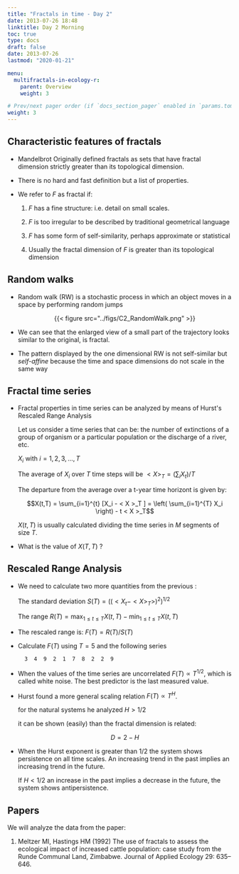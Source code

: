 ```yaml
---
title: "Fractals in time - Day 2"
date: 2013-07-26 18:48
linktitle: Day 2 Morning 
toc: true
type: docs
draft: false
date: 2013-07-26
lastmod: "2020-01-21"

menu:
  multifractals-in-ecology-r:
    parent: Overview
    weight: 3

# Prev/next pager order (if `docs_section_pager` enabled in `params.toml`)
weight: 3
---
```


## Characteristic features of fractals

+ Mandelbrot Originally defined fractals as sets that have fractal dimension 
	strictly greater than its topological dimension.

+ There is no hard and fast definition but a list of properties. 

+ We refer to *F* as fractal if: 

	1. *F* has a fine structure: i.e. detail on small scales.

	2. *F* is too irregular to be described by traditional geometrical language

	3. *F* has some form of self-similarity, perhaps approximate or statistical

	4. Usually the fractal dimension of *F* is greater than its topological dimension


## Random walks

+ Random walk (RW) is a stochastic process in which an object moves in a space by performing random jumps

	<center>
	 {{< figure src="../figs/C2_RandomWalk.png" >}}
	</center> 
	

+ We can see that the enlarged view of a small part of the trajectory looks similar to the original, is fractal.

+ The pattern displayed by the one dimensional RW is not self-similar but *self-affine* because the time and space dimensions do not scale in the same way

## Fractal time series

+ Fractal properties in time series can be analyzed by means of Hurst's Rescaled Range Analysis

	Let us consider a time series that can be: the number of extinctions of a group of organism or a particular population or the discharge of a river, etc.

	$X_i$ with $i=1,2,3,...,T$

	The average of $X_i$ over $T$ time steps will be $< X >_T = \left( \sum_{i} X_t \right)/T$ 

	The departure from the average over a t-year time horizont is given by:

	$$X(t,T) = \sum_{i=1}^{t} [X_i - < X >_T ] = \left( \sum_{i=1}^{T} X_i \right) - t < X >_T$$

	$X(t,T)$ is usually calculated dividing the time series in $M$ segments of size $T$.

+ What is the value of $X(T,T)$ ?

## Rescaled Range Analysis

+ We need to calculate two more quantities from the previous :

	The standard deviation $S(T) = \left( (< X_t - < X >_T >)^2 \right)^{1/2}$

	The range $R(T) = \max_{1 \le t \le T} X(t,T) - \min_{1 \le t \le T} X(t,T)$

+ The rescaled range is: $F(T)=R(T)/S(T)$

+ Calculate $F(T)$ using $T=5$ and the following series

		3  4  9  2  1  7  8  2  2  9 

+ When the values of the time series are uncorrelated $F(T) \propto T^{1/2}$, 
  which is called white noise. The best predictor is the last measured value.

+ Hurst found a more general scaling relation $F(T) \propto T^{H}$.
  
  	for the natural systems he analyzed $H > 1/2$ 
  
  	it can be shown (easily) than the fractal dimension is related:

  	$$D = 2 - H$$

+ When the Hurst exponent is greater than 1/2 the system shows persistence on all time scales. 
	An increasing trend in the past implies an increasing trend in the future. 

	If $H < 1/2$ an increase in the past implies a decrease in the future, the system shows antipersistence.


## Papers

We will analyze the data from the paper:

1. Meltzer MI, Hastings HM (1992) The use of fractals to assess the ecological impact of increased cattle population: case study from the Runde Communal Land, Zimbabwe. Journal of Applied Ecology 29: 635–646.
